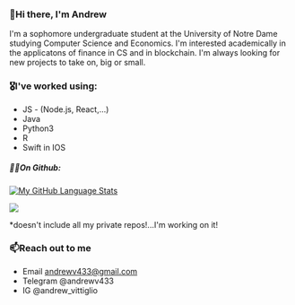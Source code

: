 ### 👋Hi there, I'm Andrew 

I'm a sophomore undergraduate student at the University of Notre Dame studying Computer Science and Economics. I'm interested academically in the applicatons of finance in CS and in blockchain. I'm always looking for new projects to take on, big or small. 

### 🎖I've worked using: 
- JS - (Node.js, React,...)
- Java
- Python3
- R
- Swift in IOS

##### 👨‍💻On Github:





[![My GitHub Language Stats](https://github-readme-stats.vercel.app/api/top-langs/?username=andr3wV&layout=compact&hide_title=true)]()













![](https://raw.githubusercontent.com/andr3wV/github-stats/blob/master/generated/languages.svg#gh-light-mode-only)



*doesn't include all my private repos!...I'm working on it!

### 📫Reach out to me
  - Email andrewv433@gmail.com
  - Telegram @andrewv433
  - IG @andrew_vittiglio
